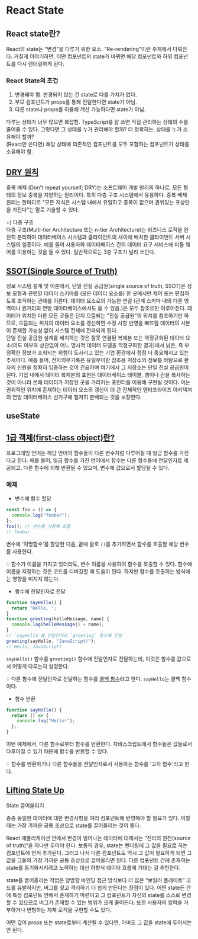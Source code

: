 # React State

## React state란?

React의 state는 "변경"을 다루기 위한 요소. "Re-rendering"이란 주제에서 다뤄진다. 거칠게 이야기하면, 어떤 컴포넌트의 state가 바뀌면 해당 컴포넌트와 하위 컴포넌트를 다시 렌더링하게 된다.

### React State의 조건

1. 변경돼야 함. 변경되지 않는 건 state로 다룰 가치가 없다.
2. 부모 컴포넌트가 props를 통해 전달한다면 state가 아님.
3. 다른 state나 props를 이용해 계산 가능하다면 state가 아님.

다루는 상태가 너무 많으면 복잡함. TypeScript를 잘 쓰면 직접 관리하는 상태의 수를 줄여줄 수 있다. 그렇다면 그 상태를 누가 관리해야 할까? 더 정확히는, 상태를 누가 소유해야 할까?  
(React만 쓴다면) 해당 상태에 의존적인 컴포넌트를 모두 포함하는 컴포넌트가 상태를 소유해야 함.

## [DRY 원칙](https://ko.wikipedia.org/wiki/%EC%A4%91%EB%B3%B5%EB%B0%B0%EC%A0%9C)

중복 배제 (Don't repeat yourself; DRY)는 소프트웨어 개발 원리의 하나로, 모든 형태의 정보 중복을 지양하는 원리이다. 특히 다층 구조 시스템에서 유용하다. 중복 배제 원리는 한마디로 "모든 지식은 시스템 내에서 유일하고 중복이 없으며 권위있는 표상만을 가진다"는 말로 기술할 수 있다.

+) 다층 구조  
다층 구조(Multi-tier Architecture 또는 n-tier Architecture)는 비즈니스 로직을 완전히 분리하여 데이터베이스 시스템과 클라이언트의 사이에 배치한 클라이언트 서버 시스템의 일종이다. 예를 들어 사용자와 데이터베이스 간의 데이터 요구 서비스에 미들 웨어를 이용하는 것을 들 수 있다. 일반적으로는 3층 구조가 널리 쓰인다.

## [SSOT(Single Source of Truth)](https://ko.wikipedia.org/wiki/%EB%8B%A8%EC%9D%BC_%EC%A7%84%EC%8B%A4_%EA%B3%B5%EA%B8%89%EC%9B%90)

정보 시스템 설계 및 이론에서, 단일 진실 공급원(single source of truth, SSOT)은 정보 모형과 관련된 데이터 스키마를 (모든 데이터 요소를) 한 곳에서만 제어 또는 편집하도록 조직하는 관례를 이른다. 데이터 요소로의 가능한 연결 (관계 스키마 내의 다른 영역이나 원거리의 연방 데이터베이스에서도 올 수 있음.)은 모두 참조로만 이루어진다. 데이터가 위치한 다른 모든 곳들은 단지 으뜸되는 "진실 공급원"의 위치를 참조하기만 하므로, 으뜸되는 위치의 데이터 요소를 갱신하면 수정 사항 반영을 빠뜨릴 데이터의 사본이 존재할 가능성 없이 시스템 전체에 전파되게 된다.  
단일 진실 공급원 설계를 배치하는 것은 잘못 연결된 복제본 또는 역정규화된 데이터 요소(의도 여부와 상관없이 어느 명시적 데이터 모델을 역정규화한 결과)에서 낡은, 즉 부정확한 정보가 조회되는 위험이 도사리고 있는 기업 환경에서 점점 더 중요해지고 있는 추세이다. 예를 들어, 전자의무기록은 유일무이한 참조용 저장소의 정보를 바탕으로 환자의 신원을 정확히 입증하는 것이 긴요하며 여기에서 그 저장소는 단일 진실 공급원이 된다. 기업 내에서 데이터 복제본의 표현은 데이터베이스 테이블, 행이나 칸을 복사하는 것이 아니라 본래 데이터가 저장된 곳을 가리키는 포인터를 이용해 구현될 것이다. 이는 권위적인 위치에 존재하는 데이터 요소의 갱신이 더 큰 전체적인 엔터프라이즈 아키텍처의 연방 데이터베이스 선거구에 철저히 분배되는 것을 보장한다.

## useState

## [1급 객체(first-class object)란?](https://developer.mozilla.org/ko/docs/Glossary/First-class_Function)

프로그래밍 언어는 해당 언어의 함수들이 다른 변수처럼 다루어질 때 일급 함수를 가진다고 한다. 에를 들어, 일급 함수를 가진 언어에서 함수는 다른 함수들에 전달인자로 제공되고, 다른 함수에 의해 반환될 수 있으며, 변수에 값으로서 할당될 수 있다.

### 예제

- 변수에 함수 할당

```javaScript
const foo = () => {
  console.log("foobar");
};
foo(); // 변수를 사용해 호출
// foobar
```

변수에 '익명함수'를 할당한 다음, 끝에 괄호 `()`를 추가하면서 함수를 호출할 해당 변수를 사용한다.

💡 함수가 이름을 가지고 있더라도, 변수 이름을 사용하여 함수를 호출할 수 있다. 함수에 이름을 지정하는 것은 코드를 디버깅할 때 도움이 된다. 하지만 함수를 호출하는 방식에는 영향을 미치지 않는다.

- 함수에 전달인자로 전달

```javaScript
function sayHello() {
  return "Hello, ";
}
function greeting(helloMessage, name) {
  console.log(helloMessage() + name);
}
// `sayHello`를 전달인자로 `greeting` 함수에 전달
greeting(sayHello, "JavaScript!");
// Hello, JavaScript!
```

`sayHello()` 함수를 `greeting()` 함수에 전달인자로 전달하는데, 이것은 함수를 값으로서 어떻게 다루는지 설명한다.

💡 다른 함수에 전달인자로 전달하는 함수를 [콜백 함수](https://developer.mozilla.org/ko/docs/Glossary/Callback_function)라고 한다. `sayHello`는 콜백 함수이다.

- 함수 반환

```javaScript
function sayHello() {
  return () => {
    console.log("Hello!");
  };
}
```

이번 예제에서, 다른 함수로부터 함수를 반환한다. 자바스크립트에서 함수들은 값들로서 다루어질 수 있기 때문에 함수를 반환할 수 있다.

💡 함수를 반환하거나 다른 함수들을 전달인자로서 사용하는 함수를 '고차 함수'라고 한다.

## [Lifting State Up](https://ko.legacy.reactjs.org/docs/lifting-state-up.html)

State 끌어올리기

종종 동일한 데이터에 대한 변경사항을 여러 컴포넌트에 반영해야 할 필요가 있다. 이럴 때는 가장 가까운 공통 조상으로 state를 끌어올리는 것이 좋다.

React 애플리케이션 안에서 변경이 일어나는 데이터에 대해서는 “진리의 원천(source of truth)“을 하나만 두어야 한다. 보통의 경우, state는 렌더링에 그 값을 필요로 하는 컴포넌트에 먼저 추가된다. 그러고 나서 다른 컴포넌트도 역시 그 값이 필요하게 되면 그 값을 그들의 가장 가까운 공통 조상으로 끌어올리면 된다. 다른 컴포넌트 간에 존재하는 state를 동기화시키려고 노력하는 대신 하향식 데이터 흐름에 기대는 걸 추천한다.

state를 끌어올리는 작업은 양방향 바인딩 접근 방식보다 더 많은 “보일러 플레이트” 코드를 유발하지만, 버그를 찾고 격리하기 더 쉽게 만든다는 장점이 있다. 어떤 state든 간에 특정 컴포넌트 안에서 존재하기 마련이고 그 컴포넌트가 자신의 state를 스스로 변경할 수 있으므로 버그가 존재할 수 있는 범위가 크게 줄어든다. 또한 사용자의 입력을 거부하거나 변형하는 자체 로직을 구현할 수도 있다.

어떤 값이 props 또는 state로부터 계산될 수 있다면, 아마도 그 값을 state에 두어서는 안 된다.
